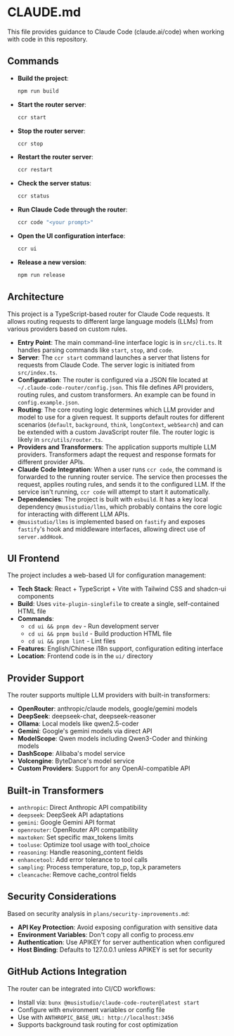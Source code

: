 # CLAUDE.md

This file provides guidance to Claude Code (claude.ai/code) when working with code in this repository.

## Commands

-   **Build the project**:
    ```bash
    npm run build
    ```
-   **Start the router server**:
    ```bash
    ccr start
    ```
-   **Stop the router server**:
    ```bash
    ccr stop
    ```
-   **Restart the router server**:
    ```bash
    ccr restart
    ```
-   **Check the server status**:
    ```bash
    ccr status
    ```
-   **Run Claude Code through the router**:
    ```bash
    ccr code "<your prompt>"
    ```
-   **Open the UI configuration interface**:
    ```bash
    ccr ui
    ```
-   **Release a new version**:
    ```bash
    npm run release
    ```

## Architecture

This project is a TypeScript-based router for Claude Code requests. It allows routing requests to different large language models (LLMs) from various providers based on custom rules.

-   **Entry Point**: The main command-line interface logic is in `src/cli.ts`. It handles parsing commands like `start`, `stop`, and `code`.
-   **Server**: The `ccr start` command launches a server that listens for requests from Claude Code. The server logic is initiated from `src/index.ts`.
-   **Configuration**: The router is configured via a JSON file located at `~/.claude-code-router/config.json`. This file defines API providers, routing rules, and custom transformers. An example can be found in `config.example.json`.
-   **Routing**: The core routing logic determines which LLM provider and model to use for a given request. It supports default routes for different scenarios (`default`, `background`, `think`, `longContext`, `webSearch`) and can be extended with a custom JavaScript router file. The router logic is likely in `src/utils/router.ts`.
-   **Providers and Transformers**: The application supports multiple LLM providers. Transformers adapt the request and response formats for different provider APIs.
-   **Claude Code Integration**: When a user runs `ccr code`, the command is forwarded to the running router service. The service then processes the request, applies routing rules, and sends it to the configured LLM. If the service isn't running, `ccr code` will attempt to start it automatically.
-   **Dependencies**: The project is built with `esbuild`. It has a key local dependency `@musistudio/llms`, which probably contains the core logic for interacting with different LLM APIs.
-   `@musistudio/llms` is implemented based on `fastify` and exposes `fastify`'s hook and middleware interfaces, allowing direct use of `server.addHook`.

## UI Frontend

The project includes a web-based UI for configuration management:

-   **Tech Stack**: React + TypeScript + Vite with Tailwind CSS and shadcn-ui components
-   **Build**: Uses `vite-plugin-singlefile` to create a single, self-contained HTML file
-   **Commands**:
    -   `cd ui && pnpm dev` - Run development server
    -   `cd ui && pnpm build` - Build production HTML file
    -   `cd ui && pnpm lint` - Lint files
-   **Features**: English/Chinese i18n support, configuration editing interface
-   **Location**: Frontend code is in the `ui/` directory

## Provider Support

The router supports multiple LLM providers with built-in transformers:

-   **OpenRouter**: anthropic/claude models, google/gemini models
-   **DeepSeek**: deepseek-chat, deepseek-reasoner
-   **Ollama**: Local models like qwen2.5-coder
-   **Gemini**: Google's gemini models via direct API
-   **ModelScope**: Qwen models including Qwen3-Coder and thinking models
-   **DashScope**: Alibaba's model service
-   **Volcengine**: ByteDance's model service
-   **Custom Providers**: Support for any OpenAI-compatible API

## Built-in Transformers

-   `anthropic`: Direct Anthropic API compatibility
-   `deepseek`: DeepSeek API adaptations
-   `gemini`: Google Gemini API format
-   `openrouter`: OpenRouter API compatibility
-   `maxtoken`: Set specific max_tokens limits
-   `tooluse`: Optimize tool usage with tool_choice
-   `reasoning`: Handle reasoning_content fields
-   `enhancetool`: Add error tolerance to tool calls
-   `sampling`: Process temperature, top_p, top_k parameters
-   `cleancache`: Remove cache_control fields

## Security Considerations

Based on security analysis in `plans/security-improvements.md`:

-   **API Key Protection**: Avoid exposing configuration with sensitive data
-   **Environment Variables**: Don't copy all config to process.env
-   **Authentication**: Use APIKEY for server authentication when configured
-   **Host Binding**: Defaults to 127.0.0.1 unless APIKEY is set for security

## GitHub Actions Integration

The router can be integrated into CI/CD workflows:

-   Install via: `bunx @musistudio/claude-code-router@latest start`
-   Configure with environment variables or config file
-   Use with `ANTHROPIC_BASE_URL: http://localhost:3456`
-   Supports background task routing for cost optimization